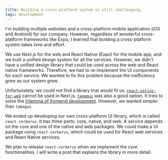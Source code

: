 ```yaml
---
title: Building a cross-platform system is still challenging.
tags: development
---
```


I'm building multiple websites and a cross-platform mobile application (iOS and Android) for our company.
However, regardless of wonderful cross-platform frameworks like Expo, I learned that building a cross-platform system takes time and effort.

We use Next.js for the web and React Native (Expo) for the mobile app, and we built a unified design system for all the services.
However, we didn't have a unified design library that could be used across the web and React native frameworks. Therefore, we had to re-implement the UI components for each service.
We wanted to fix this problem because the inefficiency grew as our system grew.

Unfortunately, we could not find a library that would fit us. [`react-native-for-web`](https://necolas.github.io/react-native-web/) cannot be used in Next.js. [`tagamui`](https://tamagui.dev/) was also a good option. It tries to solve the [trilemma of frontend development](https://tamagui.dev/docs/intro/why-a-compiler). 
However, we wanted simpler than `tamagui`.

We ended up developing our own cross-platform UI library, which is called `react-cerberus`. It has three parts: core, native, and web. A service depends on the core and one of the native and web packages.
We could make a UI package using `react-cerberus`, which could be used for React web services and React Native services.

We plan to release `react-cerberus` when we implement the core functionalities. I will write a post that explains the library in more detail.
